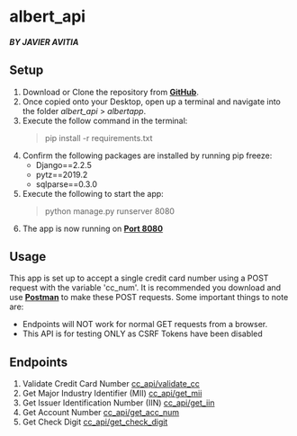 # albert_api
##### BY JAVIER AVITIA

## Setup
1. Download or Clone the repository from **[GitHub][gh]**.
2. Once copied onto your Desktop, open up a terminal and navigate into the folder *albert_api* > *albertapp*.
3. Execute the follow command in the terminal:
	> pip install -r requirements.txt
4. Confirm the following packages are installed by running pip freeze:
	- Django==2.2.5
	- pytz==2019.2
	- sqlparse==0.3.0
5. Execute the following to start the app:
	> python manage.py runserver 8080
6. The app is now running on **[Port 8080][8080]**

## Usage
This app is set up to accept a single credit card number using a POST request with the variable 'cc_num'. It is recommended you download and use **[Postman][post]** to make these POST requests. Some important things to note are:

- Endpoints will NOT work for normal GET requests from a browser.
- This API is for testing ONLY as CSRF Tokens have been disabled
	
## Endpoints
1. Validate Credit Card Number [cc_api/validate_cc][val]
2. Get Major Industry Identifier (MII) [cc_api/get_mii][mii]
3. Get Issuer Identification Number (IIN) [cc_api/get_iin][iin]
4. Get Account Number [cc_api/get_acc_num][acc]
5. Get Check Digit [cc_api/get_check_digit][check]

[gh]: https://github.com/JavierAvitia/albert_api "Click here!"
[8080]: http://127.0.0.1:8080/ "Albert API (click to open)"
[val]: http://127.0.0.1:8080/cc_api/validate_cc "Validate Credit Card"
[mii]: http://127.0.0.1:8080/cc_api/get_mii "Get MII"
[iin]: http://127.0.0.1:8080/cc_api/get_iin "Get IIN"
[acc]: http://127.0.0.1:8080/cc_api/get_acc_num "Get Account Number"
[check]: http://127.0.0.1:8080/cc_api/get_check_digit "Get Check Digit"
[post]: https://www.getpostman.com/ "The Collaboration Platform for API Development"
